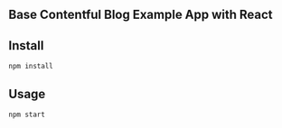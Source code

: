 Base Contentful Blog Example App with React
---

Install
---

`npm install`



Usage
---

`npm start`
